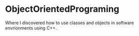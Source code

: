 # ObjectOrientedPrograming
Where I discovered how to use classes and objects in software envrionments using C++.
